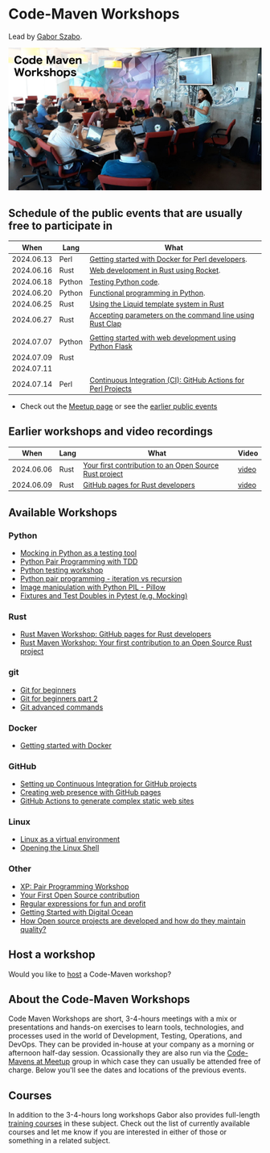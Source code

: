 # Code-Maven Workshops

Lead by [Gabor Szabo](https://www.linkedin.com/in/szabgab/).

![Code-Maven Workshops](img/code-maven-workshops-800x450.png)

## Schedule of the public events that are usually free to participate in

| When       | Lang   | What |
| ---------- | ------ | ---- |
| 2024.06.13 | Perl   | [Getting started with Docker for Perl developers](https://www.meetup.com/code-mavens/events/301268306/). |
| 2024.06.16 | Rust   | [Web development in Rust using Rocket](https://www.meetup.com/code-mavens/events/301294669/). |
| 2024.06.18 | Python | [Testing Python code](https://www.meetup.com/code-mavens/events/301363070/). |
| 2024.06.20 | Python | [Functional programming in Python](https://www.meetup.com/code-mavens/events/301395323/). |
| 2024.06.25 | Rust   | [Using the Liquid template system in Rust](https://www.meetup.com/code-mavens/events/301487547/) |
| 2024.06.27 | Rust   | [Accepting parameters on the command line using Rust Clap](https://www.meetup.com/code-mavens/events/301506015/) |
|            | |
| 2024.07.07 | Python | [Getting started with web development using Python Flask](https://www.meetup.com/code-mavens/events/301574483/) |
| 2024.07.09 | Rust   | |
| 2024.07.11 |        | |
| 2024.07.14 | Perl   | [Continuous Integration (CI): GitHub Actions for Perl Projects](https://www.meetup.com/code-mavens/events/301413566/) |

* Check out the [Meetup page](https://www.meetup.com/code-mavens/) or see the [earlier public events](history)

## Earlier workshops and video recordings

| When       | Lang   | What | Video |
| ---------- | ------ | ---- | ----- |
| 2024.06.06 | Rust   | [Your first contribution to an Open Source Rust project](https://www.meetup.com/code-mavens/events/301156302/) | [video](https://www.youtube.com/watch?v=Vf5-DRykoMIa) |
| 2024.06.09 | Rust   | [GitHub pages for Rust developers](https://www.meetup.com/code-mavens/events/301215326/) | [video](https://www.youtube.com/watch?v=n1IZ5bjPX90) |


## Available Workshops

### Python

* [Mocking in Python as a testing tool](mocking-in-python-as-a-testing-tool)
* [Python Pair Programming with TDD](python-pair-programming-with-tdd)
* [Python testing workshop](python-testing)
* [Python pair programming - iteration vs recursion](python-iteration-vs-recursion)
* [Image manipulation with Python PIL - Pillow](image-manipulation-with-python-pil-pillow)
* [Fixtures and Test Doubles in Pytest (e.g. Mocking)](fixtures-and-test-doubles-in-python)

### Rust

* [Rust Maven Workshop: GitHub pages for Rust developers](github-pages-for-rust-developers)
* [Rust Maven Workshop: Your first contribution to an Open Source Rust project](your-first-contribution-to-an-open-source-rust-project)

### git

* [Git for beginners](git-for-beginners-part-1)
* [Git for beginners part 2](git-for-beginners-part-2)
* [Git advanced commands](git-advanced-commands)


### Docker

* [Getting started with Docker](getting-started-with-docker)

### GitHub

* [Setting up Continuous Integration for GitHub projects](setting-up-continuous-integration-for-github-projects)
* [Creating web presence with GitHub pages](creating-web-presence-with-github-pages)
* [GitHub Actions to generate complex static web sites](github-actions-to-generate-complex-static-web-sites)

### Linux

* [Linux as a virtual environment](linux-as-a-virtual-environment)
* [Opening the Linux Shell](opening-the-linux-shell)

### Other

* [XP: Pair Programming Workshop](xp-pair-programming-workshop-1)
* [Your First Open Source contribution](your-first-open-source-contribution)
* [Regular expressions for fun and profit](regexes-intro)
* [Getting Started with Digital Ocean](getting-started-with-digital-ocean)
* [How Open source projects are developed and how do they maintain quality?](open-source-quality-assurance)


## Host a workshop

Would you like to [host](host) a Code-Maven workshop?

## About the Code-Maven Workshops

Code Maven Workshops are short, 3-4-hours meetings with a mix or presentations and hands-on exercises to learn tools, technologies, and processes used in the world of Development,
Testing, Operations, and DevOps. They can be provided in-house at your company as a morning or afternoon half-day session.
Ocassionally they are also run via the [Code-Mavens at Meetup](https://www.meetup.com/Code-Mavens/)  group in which case they can usually be attended free of charge. Below you'll see the dates
and locations of the previous events.

## Courses

In addition to the 3-4-hours long workshops Gabor also provides full-length [training courses](https://hostlocal.com/) in these
subject. Check out the list of currently available courses and let me know if you are interested in either of those or
something in a related subject.


